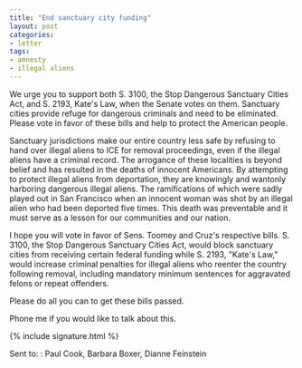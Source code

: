 ```yaml
---
title: "End sanctuary city funding"
layout: post
categories:
- letter
tags:
- amnesty
- illegal aliens
---
```


We urge you to support both S. 3100, the Stop Dangerous Sanctuary Cities Act, and S. 2193, Kate's Law, when the Senate votes on them. Sanctuary cities provide refuge for dangerous criminals and need to be eliminated. Please vote in favor of these bills and help to protect the American people.

Sanctuary jurisdictions make our entire country less safe by refusing to hand over illegal aliens to ICE for removal proceedings, even if the illegal aliens have a criminal record. The arrogance of these localities is beyond belief and has resulted in the deaths of innocent Americans. By attempting to protect illegal aliens from deportation, they are knowingly and wantonly harboring dangerous illegal aliens. The ramifications of which were sadly played out in San Francisco when an innocent woman was shot by an illegal alien who had been deported five times. This death was preventable and it must serve as a lesson for our communities and our nation.

I hope you will vote in favor of Sens. Toomey and Cruz's respective bills. S. 3100, the Stop Dangerous Sanctuary Cities Act, would block sanctuary cities from receiving certain federal funding while S. 2193, "Kate's Law," would increase criminal penalties for illegal aliens who reenter the country following removal, including mandatory minimum sentences for aggravated felons or repeat offenders.

Please do all you can to get these bills passed.

Phone me if you would like to talk about this.

{% include signature.html %}

Sent to:
: Paul Cook, Barbara Boxer, Dianne Feinstein
